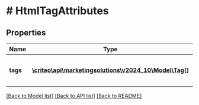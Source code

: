 # # HtmlTagAttributes

## Properties

Name | Type | Description | Notes
------------ | ------------- | ------------- | -------------
**tags** | [**\criteo\api\marketingsolutions\v2024_10\Model\Tag[]**](Tag.md) | An array containing the html tags | [optional]

[[Back to Model list]](../../README.md#models) [[Back to API list]](../../README.md#endpoints) [[Back to README]](../../README.md)
